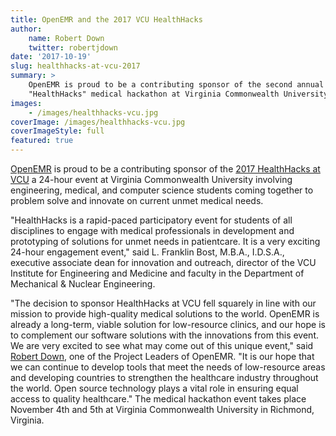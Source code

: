 ```yaml
---
title: OpenEMR and the 2017 VCU HealthHacks
author:
    name: Robert Down
    twitter: robertjdown
date: '2017-10-19'
slug: healthhacks-at-vcu-2017
summary: >
    OpenEMR is proud to be a contributing sponsor of the second annual 
    "HealthHacks" medical hackathon at Virginia Commonwealth University.
images:
    - /images/healthhacks-vcu.jpg
coverImage: /images/healthhacks-vcu.jpg
coverImageStyle: full
featured: true
---
```


<a href="http://open-emr.org" target="_blank">OpenEMR</a> is proud to be a contributing sponsor
of the <a href="http://healthhacks.vcu.edu" target="_blank">2017 HealthHacks at VCU</a>
a 24-hour event at Virginia Commonwealth University involving engineering,
medical, and computer science students coming together to problem solve and
innovate on current unmet medical needs.

"HealthHacks is a rapid-paced participatory event for students of all 
disciplines to engage with medical professionals in development and prototyping
of solutions for unmet needs in patientcare. It is a very exciting 24-hour 
engagement event," said L. Franklin Bost, M.B.A., I.D.S.A., executive associate
dean for innovation and outreach, director of the VCU Institute for Engineering
and Medicine and faculty in the Department of Mechanical & Nuclear Engineering.

"The decision to sponsor HealthHacks at VCU fell squarely in line with our
mission to provide high-quality medical solutions to the world. OpenEMR is
already a long-term, viable solution for low-resource clinics, and our hope is
to complement our software solutions with the innovations from this event. We
are very excited to see what may come out of this unique event," said <a href="https://twitter.com/robertjdown" target="_blank">Robert
Down</a>, one of the Project Leaders of OpenEMR. "It is our hope that we can
continue to develop tools that meet the needs of low-resource areas and
developing countries to strengthen the healthcare industry throughout the world.
Open source technology plays a vital role in ensuring equal access to quality
healthcare." The medical hackathon event takes place November 4th and 5th at
Virginia Commonwealth University in Richmond, Virginia.
